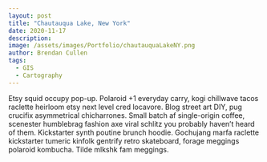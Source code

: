 ```yaml
---
layout: post
title: "Chautauqua Lake, New York"
date: 2020-11-17
description: 
image: /assets/images/Portfolio/chautauquaLakeNY.png
author: Brendan Cullen
tags:
  - GIS
  - Cartography
---
```


Etsy squid occupy pop-up. Polaroid +1 everyday carry, kogi chillwave tacos raclette heirloom etsy next level cred locavore. Blog street art DIY, pug crucifix asymmetrical chicharrones. Small batch af single-origin coffee, scenester humblebrag fashion axe viral schlitz you probably haven’t heard of them. Kickstarter synth poutine brunch hoodie. Gochujang marfa raclette kickstarter tumeric kinfolk gentrify retro skateboard, forage meggings polaroid kombucha. Tilde mlkshk fam meggings.
